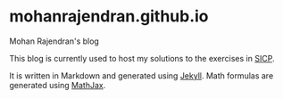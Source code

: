 mohanrajendran.github.io
========================

Mohan Rajendran's blog

This blog is currently used to host my solutions to the exercises in [SICP](https://mitpress.mit.edu/sicp/).

It is written in Markdown and generated using [Jekyll](http://jekyllrb.com/). Math formulas are generated using [MathJax](http://www.mathjax.org/).
